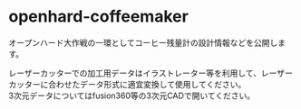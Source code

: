 # openhard-coffeemaker
オープンハード大作戦の一環としてコーヒー残量計の設計情報などを公開します。

レーザーカッターでの加工用データはイラストレーター等を利用して、レーザーカッターに合わせたデータ形式に適宜変換して使用してください。<br>
3次元データについてはfusion360等の3次元CADで開いてください。
